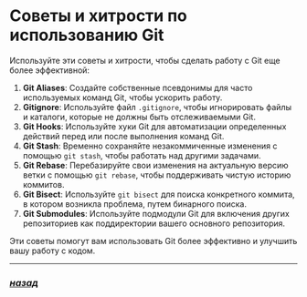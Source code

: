 # Советы и хитрости по использованию Git

Используйте эти советы и хитрости, чтобы сделать работу с Git еще более эффективной:

1. **Git Aliases**: Создайте собственные псевдонимы для часто используемых команд Git, чтобы ускорить работу.
2. **Gitignore**: Используйте файл `.gitignore`, чтобы игнорировать файлы и каталоги, которые не должны быть отслеживаемыми Git.
3. **Git Hooks**: Используйте хуки Git для автоматизации определенных действий перед или после выполнения команд Git.
4. **Git Stash**: Временно сохраняйте незакоммиченные изменения с помощью `git stash`, чтобы работать над другими задачами.
5. **Git Rebase**: Перебазируйте свои изменения на актуальную версию ветки с помощью `git rebase`, чтобы поддерживать чистую историю коммитов.
6. **Git Bisect**: Используйте `git bisect` для поиска конкретного коммита, в котором возникла проблема, путем бинарного поиска.
7. **Git Submodules**: Используйте подмодули Git для включения других репозиториев как поддиректории вашего основного репозитория.

Эти советы помогут вам использовать Git более эффективно и улучшить вашу работу с кодом.

---

### [***назад***](./readme.md)